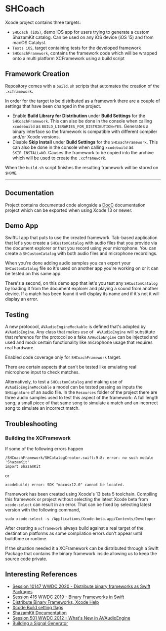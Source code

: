 # SHCoach

Xcode project contains three targets:

* `SHCoach (iOS)`, demo iOS app for users trying to generate a custom ShazamKit catalog. Can be used on any iOS device (iOS 15) and from macOS Catalyst.
* `Tests iOS`, target containing tests for the developed framework
* `SHCoachFramework`, contains the framework code which will be wrapped onto a multi platform XCFramework using a build script

## Framework Creation

Repository comes with a `build.sh` scripts that automates the creation of the `.xcframework`.

In order for the target to be distributed as a framework there are a couple of settings that have been changed in the project.

* Enable **Build Library for Distribution** under **Build Settings** for the `SHCoachFramework`. This can also be done in the console when calling `xcodebuild` as `BUILD_LIBRARIES_FOR_DISTRIBUTION=YES`. Generates a binary interface so the framework is compatible with different compiler and/or Xcode versions.
* Disable **Skip Install** under **Build Settings** for the `SHCoachFramework`. This can also be done in the console when calling `xcodebuild` as `SKIP_INSTALL=NO`. Causes the framework to be copied into the archive which will be used to create the `.xcframework`. 

When the `build.sh` script finishes the resulting framework will be stored on `$HOME`.

---------------------------------

## Documentation

Project contains documentad code alongside a [DocC](https://developer.apple.com/documentation/docc) documentation project which can be exported when using Xcode 13 or newer.


## Demo App

SwiftUI app that puts to use the created framework. Tab-based application that let's you create a `SHCustomCatalog` with audio files that you provide via the document explorer or that you record using your microphone. You can create a `SHCustomCatalog` with both audio files and microphone recordings.

When you're done adding audio samples you can export your `SHCustomCatalog` file so it's used on another app you're working on or it can be tested on this same app.

There's a second, on this demo app that let's you test any `SHCustomCatalog` by loading it from the document explorer and playing a sound from another device. If a match has been found it will display its name and if it's not it will display an error.


## Testing

A new protocool, `AVAudioEngineMockable` is defined that's adopted by `AVAudioEngine`. Any class that makes use of ` AVAudioEngine` will substitute that reference for the protocol so a fake `AVAudioEngine` can be injected and used and mock certain functionality like microphone usage that requires real hardware.

Enabled code coverage only for `SHCoachFramework` target.

There are certain aspects that can't be tested like emulating real microphone input to check matches.

Alternatively, to test a `SHCustomCatalog` and making use of `AVAudioEngineMockable` a model can be tested passing as inputs the `SHSignature` of an audio file. In the `Resources` folder of the project there are three audio samples used to test this aspect of the framework: A full length song, a small piece of that same song to simulate a match and an incorrect song to simulate an incorrect match.

## Troubleshooting

### Building the XCFramework

If some of the following errors happen

```
/SHCoachFramework/SHCatalogCreator.swift:9:8: error: no such module 'ShazamKit'
import ShazamKit
```

or


```
xcodebuild: error: SDK "macosx12.0" cannot be located.
```

Framework has been created using Xcode's 13 beta 5 toolchain. Compiling this framework or project without selecting the latest Xcode beta from `xcode-select` can result in an error. That can be fixed by selecting latest version with the following command,

```
sudo xcode-select -s /Applications/Xcode-beta.app/Contents/Developer
```

After creating a `xcframework` always build against a real target of the destination platforms as some compilation errors don't appear until buildtime or runtime.

If the situation needed it a XCFramework can be distributed through a Swift Package that contains the binary framework inside allowing us to keep the source code private.

## Interesting References

* [Session 10147 WWDC 2020 - Distribute binary frameworks as Swift Packages](https://developer.apple.com/wwdc20/10147)
* [Session 416 WWDC 2019 - Binary Frameworks in Swift](https://developer.apple.com/wwdc19/416) 
* [Distribute Binary Frameworks, Xcode Help](https://help.apple.com/xcode/mac/11.4/#/dev6f6ac218b)
* [Xcode Build setting flags](https://help.apple.com/xcode/mac/11.4/#/itcaec37c2a6?sub=devfeb7a0695)
* [ShazamKit Documentation](https://developer.apple.com/documentation/shazamkit)
* [Session 501 WWDC 2012 - What's New in AVAudioEngine](https://developer.apple.com/wwdc19/510)
* [Building a Signal Generator](https://developer.apple.com/documentation/avfaudio/audio_engine/building_a_signal_generator)
